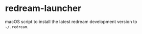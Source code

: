 # redream-launcher

macOS script to install the latest redream development version to `~/.redream`.
